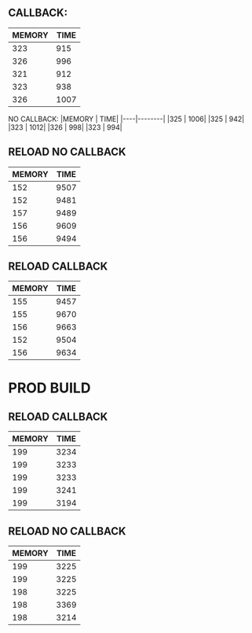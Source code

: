## CALLBACK:
|MEMORY | TIME|
|----|--------|
|323 | 915|
|326 | 996|
|321 | 912|
|323 | 938|
|326 | 1007|

NO CALLBACK:
|MEMORY | TIME|
|----|--------|
|325 | 1006|
|325 | 942|
|323 | 1012|
|326 | 998|
|323 | 994|


## RELOAD NO CALLBACK
|MEMORY | TIME|
|----|--------|
|152 | 9507|
|152 | 9481|
|157 | 9489|
|156 | 9609|
|156 | 9494|

## RELOAD CALLBACK
|MEMORY | TIME|
|----|--------|
|155 | 9457|
|155 | 9670|
|156 | 9663|
|152 | 9504|
|156 | 9634|

# PROD BUILD

## RELOAD CALLBACK
|MEMORY | TIME|
|----|--------|
|199 |3234 |
|199 |3233|
|199 |3233|
|199 |3241|
|199 |3194|

## RELOAD NO CALLBACK
|MEMORY | TIME|
|----|--------|
|199 |3225 |
|199 |3225 |
|198 |3225 |
|198 |3369 |
|198 |3214 |
